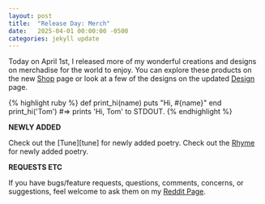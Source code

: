 ```yaml
---
layout: post
title:  "Release Day: Merch"
date:   2025-04-01 00:00:00 -0500
categories: jekyll update
---
```


Today on April 1st, I released more of my wonderful creations and designs on merchadise for the world to enjoy. You can explore these products on the new [Shop][shop] page or look at a few of the designs on the updated [Design][design] page. 

{% highlight ruby %}
def print_hi(name)
  puts "Hi, #{name}"
end
print_hi('Tom')
#=> prints 'Hi, Tom' to STDOUT.
{% endhighlight %}

**NEWLY ADDED**

Check out the [Tune][tune] for newly added poetry.
Check out the [Rhyme][rhyme] for newly added poetry.

**REQUESTS ETC**

If you have bugs/feature requests, questions, comments, concerns, or suggestions, feel welcome to ask them on my [Reddit Page][reddit].

[shop]: https://merch.hexa1a5a9.com/
[design]: https://hexa1a5a9.com/design/
[rhyme]: https://hexa1a5a9.com/rhyme/
[reddit]: https://reddit.com/r/TalkToCXXL/